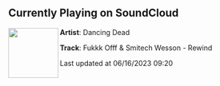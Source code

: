 ## Currently Playing on SoundCloud

[<img align="left" width="100" src="https://i1.sndcdn.com/artworks-zYnS88N1pzBROl9l-Y6nhyA-t500x500.jpg">](https://soundcloud.com/dancingdeadrecords/fukkk-offf-smitech-wesson-rewind?in=dancingdeadrecords/sets/fuckkk-offf-smitech-wesson)

**Artist**: Dancing Dead 

**Track**: Fukkk Offf & Smitech Wesson - Rewind

Last updated at 06/16/2023 09:20

